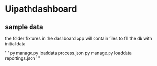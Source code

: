 # Uipathdashboard






## sample data 
the folder fixtures in the dashboard app will contain files to fill the db with initial data

'''
py manage.py loaddata process.json
py manage.py loaddata reportings.json
'''


